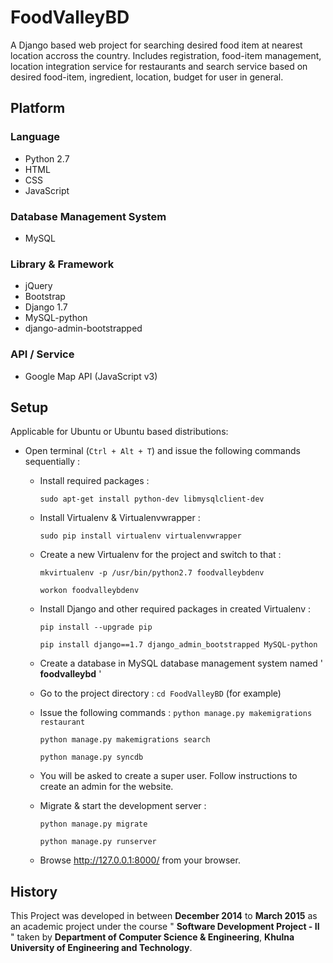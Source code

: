 # FoodValleyBD

A Django based web project for searching desired food item at nearest location accross the country. Includes registration, food-item management, location integration service for restaurants and 
search service based on desired food-item, ingredient, location, budget for user in general.

## Platform
### Language
* Python 2.7
* HTML
* CSS
* JavaScript

### Database Management System
* MySQL

### Library & Framework
* jQuery
* Bootstrap
* Django 1.7
* MySQL-python
* django-admin-bootstrapped

### API / Service
* Google Map API (JavaScript v3)


## Setup
Applicable for Ubuntu or Ubuntu based distributions:
* Open terminal (```Ctrl + Alt + T```) and issue the following commands sequentially :
  * Install required packages :
    
    ```sudo apt-get install python-dev libmysqlclient-dev```
  * Install Virtualenv & Virtualenvwrapper :
    
    ```sudo pip install virtualenv virtualenvwrapper```
  * Create a new Virtualenv for the project and switch to that :  
    
    ```mkvirtualenv -p /usr/bin/python2.7 foodvalleybdenv```
    
    ```workon foodvalleybdenv```
  * Install Django and other required packages in created Virtualenv :
  
    ```pip install --upgrade pip```
    
    ```pip install django==1.7 django_admin_bootstrapped MySQL-python```
  
  * Create a database in MySQL database management system named ' **foodvalleybd** '  
  
  * Go to the project directory :
    ```cd FoodValleyBD``` (for example)
  * Issue the following commands :
    ```python manage.py makemigrations restaurant```

    ```python manage.py makemigrations search```

    ```python manage.py syncdb```
  * You will be asked to create a super user. Follow instructions to create an admin for the website.
  * Migrate & start the development server :
  
    ```python manage.py migrate```
    
    ```python manage.py runserver```
  * Browse http://127.0.0.1:8000/ from your browser.

## History
This Project was developed in between **December 2014** to **March 2015** as an academic project under the course " **Software Development Project - II** " taken by **Department of Computer Science & Engineering**, **Khulna University of Engineering and Technology**.
